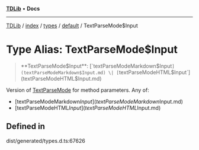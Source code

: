 [**TDLib**](../../../../../../README.md) • **Docs**

***

[TDLib](../../../../../../modules.md) / [index](../../../../../README.md) / [types](../../../README.md) / [default](../README.md) / TextParseMode$Input

# Type Alias: TextParseMode$Input

> **TextParseMode$Input**: [`textParseModeMarkdown$Input`](textParseModeMarkdown$Input.md) \| [`textParseModeHTML$Input`](textParseModeHTML$Input.md)

Version of [TextParseMode](TextParseMode.md) for method parameters.
Any of:
- [textParseModeMarkdown$Input](textParseModeMarkdown$Input.md)
- [textParseModeHTML$Input](textParseModeHTML$Input.md)

## Defined in

dist/generated/types.d.ts:67626
